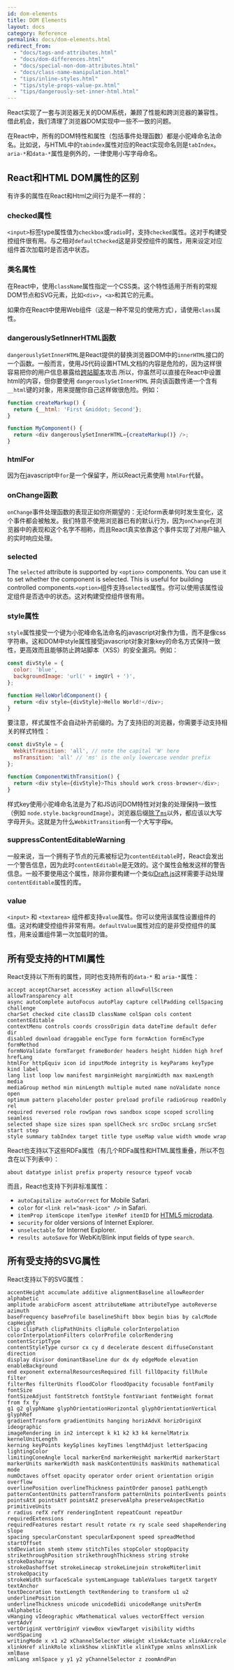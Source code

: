 ```yaml
---
id: dom-elements
title: DOM Elements
layout: docs
category: Reference
permalink: docs/dom-elements.html
redirect_from:
  - "docs/tags-and-attributes.html"
  - "docs/dom-differences.html"
  - "docs/special-non-dom-attributes.html"
  - "docs/class-name-manipulation.html"
  - "tips/inline-styles.html"
  - "tips/style-props-value-px.html"
  - "tips/dangerously-set-inner-html.html"
---
```


React实现了一套与浏览器无关的DOM系统，兼顾了性能和跨浏览器的兼容性。借此机会，我们清理了浏览器DOM实现中一些不一致的问题。

在React中，所有的DOM特性和属性（包括事件处理函数）都是小驼峰命名法命名。比如说，与HTML中的`tabindex`属性对应的React实现命名则是`tabIndex`。`aria-*`和`data-*`属性是例外的，一律使用小写字母命名。

## React和HTML DOM属性的区别

有许多的属性在React和Html之间行为是不一样的：

### checked属性

`<input>`标签type属性值为`checkbox`或`radio`时，支持`checked`属性。这对于构建受控组件很有用。与之相对`defaultChecked`这是非受控组件的属性，用来设定对应组件首次加载时是否选中状态。

### 类名属性

在React中，使用`className`属性指定一个CSS类。这个特性适用于所有的常规DOM节点和SVG元素，比如`<div>`，`<a>`和其它的元素。

如果你在React中使用Web组件（这是一种不常见的使用方式），请使用`class`属性。

### dangerouslySetInnerHTML函数

`dangerouslySetInnerHTML`是React提供的替换浏览器DOM中的`innerHTML`接口的一个函数。一般而言，使用JS代码设置HTML文档的内容是危险的，因为这样很容易把你的用户信息暴露给[跨站脚本](https://en.wikipedia.org/wiki/Cross-site_scripting)攻击.所以，你虽然可以直接在React中设置html的内容，但你要使用 `dangerouslySetInnerHTML` 并向该函数传递一个含有`__html`键的对象，用来提醒你自己这样做很危险。例如：

```js
function createMarkup() {
  return {__html: 'First &middot; Second'};
}

function MyComponent() {
  return <div dangerouslySetInnerHTML={createMarkup()} />;
}
```

### htmlFor

因为在javascript中`for`是一个保留字，所以React元素使用 `htmlFor`代替。

### onChange函数

`onChange`事件处理函数的表现正如你所期望的：无论form表单何时发生变化，这个事件都会被触发。我们特意不使用浏览器已有的默认行为，因为`onChange`在浏览器中的表现和这个名字不相称，而且React真实依靠这个事件实现了对用户输入的实时响应处理。

### selected

The `selected` attribute is supported by `<option>` components. You can use it to set whether the component is selected. This is useful for building controlled components.`<option>`组件支持`selected`属性。你可以使用该属性设定组件是否选中的状态。这对构建受控组件很有用。

### style属性

 `style`属性接受一个键为小驼峰命名法命名的javascript对象作为值，而不是像css字符串。这和DOM中style属性接受javascript对象对象key的命名方式保持一致性，更高效而且能够防止跨站脚本（XSS）的安全漏洞。例如：

```js
const divStyle = {
  color: 'blue',
  backgroundImage: 'url(' + imgUrl + ')',
};

function HelloWorldComponent() {
  return <div style={divStyle}>Hello World!</div>;
}
```

要注意，样式属性不会自动补齐前缀的。为了支持旧的浏览器，你需要手动支持相关的样式特性：

```js
const divStyle = {
  WebkitTransition: 'all', // note the capital 'W' here
  msTransition: 'all' // 'ms' is the only lowercase vendor prefix
};

function ComponentWithTransition() {
  return <div style={divStyle}>This should work cross-browser</div>;
}
```

样式key使用小驼峰命名法是为了和JS访问DOM特性对对象的处理保持一致性（例如 `node.style.backgroundImage`）。浏览器后缀[除了`ms`](http://www.andismith.com/blog/2012/02/modernizr-prefixed/)以外，都应该以大写字母开头。这就是为什么`WebkitTransition`有一个大写字母`W`。

### suppressContentEditableWarning

一般来说，当一个拥有子节点的元素被标记为`contentEditable`时，React会发出一个警告信息，因为此时`contentEditable`是无效的。这个属性会触发这样的警告信息。一般不要使用这个属性，除非你要构建一个类似[Draft.js](https://facebook.github.io/draft-js/)这样需要手动处理`contentEditable`属性的库。

### value

`<input>` 和 `<textarea>` 组件都支持`value`属性。你可以使用该属性设置组件的值。这对构建受控组件非常有用。`defaultValue`属性对应的是非受控组件的属性，用来设置组件第一次加载时的值。

## 所有受支持的HTMl属性

React支持以下所有的属性，同时也支持所有的`data-*` 和 `aria-*`属性：

```
accept acceptCharset accessKey action allowFullScreen allowTransparency alt
async autoComplete autoFocus autoPlay capture cellPadding cellSpacing challenge
charSet checked cite classID className colSpan cols content contentEditable
contextMenu controls coords crossOrigin data dateTime default defer dir
disabled download draggable encType form formAction formEncType formMethod
formNoValidate formTarget frameBorder headers height hidden high href hrefLang
htmlFor httpEquiv icon id inputMode integrity is keyParams keyType kind label
lang list loop low manifest marginHeight marginWidth max maxLength media
mediaGroup method min minLength multiple muted name noValidate nonce open
optimum pattern placeholder poster preload profile radioGroup readOnly rel
required reversed role rowSpan rows sandbox scope scoped scrolling seamless
selected shape size sizes span spellCheck src srcDoc srcLang srcSet start step
style summary tabIndex target title type useMap value width wmode wrap
```

React也支持以下这些RDFa属性（有几个RDFa属性和HTML属性重叠，所以不包含在以下列表中）：

```
about datatype inlist prefix property resource typeof vocab
```

而且，React也支持下列非标准属性：

- `autoCapitalize autoCorrect` for Mobile Safari.
- `color` for `<link rel="mask-icon" />` in Safari.
- `itemProp itemScope itemType itemRef itemID` for [HTML5 microdata](http://schema.org/docs/gs.html).
- `security` for older versions of Internet Explorer.
- `unselectable` for Internet Explorer.
- `results autoSave` for WebKit/Blink input fields of type `search`.

## 所有受支持的SVG属性

React支持以下的SVG属性：

```
accentHeight accumulate additive alignmentBaseline allowReorder alphabetic
amplitude arabicForm ascent attributeName attributeType autoReverse azimuth
baseFrequency baseProfile baselineShift bbox begin bias by calcMode capHeight
clip clipPath clipPathUnits clipRule colorInterpolation
colorInterpolationFilters colorProfile colorRendering contentScriptType
contentStyleType cursor cx cy d decelerate descent diffuseConstant direction
display divisor dominantBaseline dur dx dy edgeMode elevation enableBackground
end exponent externalResourcesRequired fill fillOpacity fillRule filter
filterRes filterUnits floodColor floodOpacity focusable fontFamily fontSize
fontSizeAdjust fontStretch fontStyle fontVariant fontWeight format from fx fy
g1 g2 glyphName glyphOrientationHorizontal glyphOrientationVertical glyphRef
gradientTransform gradientUnits hanging horizAdvX horizOriginX ideographic
imageRendering in in2 intercept k k1 k2 k3 k4 kernelMatrix kernelUnitLength
kerning keyPoints keySplines keyTimes lengthAdjust letterSpacing lightingColor
limitingConeAngle local markerEnd markerHeight markerMid markerStart
markerUnits markerWidth mask maskContentUnits maskUnits mathematical mode
numOctaves offset opacity operator order orient orientation origin overflow
overlinePosition overlineThickness paintOrder panose1 pathLength
patternContentUnits patternTransform patternUnits pointerEvents points
pointsAtX pointsAtY pointsAtZ preserveAlpha preserveAspectRatio primitiveUnits
r radius refX refY renderingIntent repeatCount repeatDur requiredExtensions
requiredFeatures restart result rotate rx ry scale seed shapeRendering slope
spacing specularConstant specularExponent speed spreadMethod startOffset
stdDeviation stemh stemv stitchTiles stopColor stopOpacity
strikethroughPosition strikethroughThickness string stroke strokeDasharray
strokeDashoffset strokeLinecap strokeLinejoin strokeMiterlimit strokeOpacity
strokeWidth surfaceScale systemLanguage tableValues targetX targetY textAnchor
textDecoration textLength textRendering to transform u1 u2 underlinePosition
underlineThickness unicode unicodeBidi unicodeRange unitsPerEm vAlphabetic
vHanging vIdeographic vMathematical values vectorEffect version vertAdvY
vertOriginX vertOriginY viewBox viewTarget visibility widths wordSpacing
writingMode x x1 x2 xChannelSelector xHeight xlinkActuate xlinkArcrole
xlinkHref xlinkRole xlinkShow xlinkTitle xlinkType xmlns xmlnsXlink xmlBase
xmlLang xmlSpace y y1 y2 yChannelSelector z zoomAndPan

```
